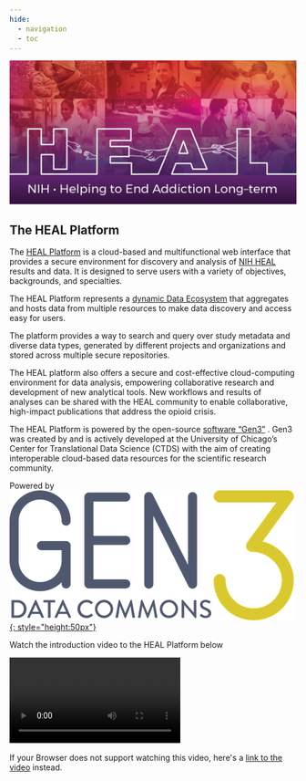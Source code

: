 ```yaml
---
hide:
  - navigation
  - toc
---
```


<!-- <style>
  .md-typeset h1,
  .md-content__button {
    display: none;
  }
</style> -->

[![](img/NIH_HEAL_header.jpg)](https://healdata.org/)

## The HEAL Platform

The [HEAL Platform](https://healdata.org/) is a cloud-based and multifunctional web interface that provides a secure environment for discovery and analysis of [NIH HEAL](https://heal.nih.gov/) results and data. It is designed to serve users with a variety of objectives, backgrounds, and specialties.

The HEAL Platform represents a [dynamic Data Ecosystem](https://heal.nih.gov/about/heal-data-ecosystem) that aggregates and hosts data from multiple resources to make data discovery and access easy for users.

The platform provides a way to search and query over study metadata and diverse data types, generated by different projects and organizations and stored across multiple secure repositories.

The HEAL platform also offers a secure and cost-effective cloud-computing environment for data analysis, empowering collaborative research and development of new analytical tools. New workflows and results of analyses can be shared with the HEAL community to enable collaborative, high-impact publications that address the opioid crisis.

The HEAL Platform is powered by the open-source [software “Gen3”](https://ctds.uchicago.edu/gen3) . Gen3 was created by and is actively developed at the University of Chicago’s Center for Translational Data Science (CTDS) with the aim of creating interoperable cloud-based data resources for the scientific research community.

Powered by  
[![Gen3_logo](img/gen3_grey.png){: style="height:50px"}](https://ctds.uchicago.edu/gen3)

Watch the introduction video to the HEAL Platform below

![type:video](videos/HEAL_UI_Demo_July_2021.mp4)
  
If your Browser does not support watching this video, here's a [link to the video](videos/HEAL_UI_Demo_July_2021.mp4) instead.
